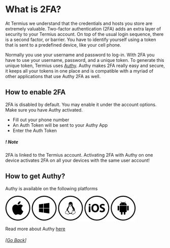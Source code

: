 # What is 2FA?
At Termius we understand that the credentials and hosts you store are extremely valuable. Two-factor authentication (2FA) adds an extra layer of security to your Termius account. On top of the usual login sequence, there is a second factor, or barrier. You have to identify yourself using a token that is sent to a predefined device, like your cell phone.

Normally you use your username and password to log-in. With 2FA you have to use your username, password, and a unique token. To generate this unique token, Termius uses [Authy](https://www.authy.com). Authy makes 2FA really easy and secure, it keeps all your tokens in one place and is compatible with a myriad of other applications that use Authy 2FA as well.

## How to enable 2FA

2FA is disabled by default. You may enable it under the account options. Make sure you have Authy activated.

- Fill out your phone number
- An Auth Token will be sent to your Authy App
- Enter the Auth Token

##### *! Note*
2FA is linked to the Termius account. Activating 2FA with Authy on one device activates 2FA on all your devices with the same user account!  

## How to get Authy?

Authy is available on the following platforms

[![Apple](.images/apple-circle.png)](https://itunes.apple.com/us/app/server-auditor/id549039908)
[![Windows](.images/windows-circle.png)](https://chrome.google.com/webstore/detail/authy/gaedmjdfmmahhbjefcbgaolhhanlaolb?hl=en)
[![Linux](.images/linux-circle.png)](https://chrome.google.com/webstore/detail/authy/gaedmjdfmmahhbjefcbgaolhhanlaolb?hl=en)
[![iOS](.images/ios-circle.png)](https://itunes.apple.com/us/app/authy/id494168017?mt=8)
[![Android](.images/android-circle.png)](https://play.google.com/store/apps/details?id=com.authy.authy&hl=en)

Read more about Authy [here](https://www.authy.com/learn-more/)

###### [[Go Back](README.md)]
